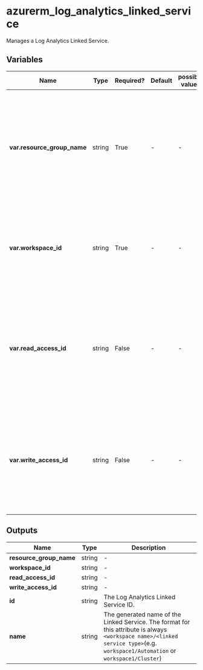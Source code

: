 # azurerm_log_analytics_linked_service

Manages a Log Analytics Linked Service.

## Variables

| Name | Type | Required? | Default  | possible values | Description |
| ---- | ---- | --------- | -------- | ----------- | ----------- |
| **var.resource_group_name** | string | True | -  |  -  | The name of the resource group in which the Log Analytics Linked Service is created. Changing this forces a new resource to be created. | 
| **var.workspace_id** | string | True | -  |  -  | The ID of the Log Analytics Workspace that will contain the Log Analytics Linked Service resource. | 
| **var.read_access_id** | string | False | -  |  -  | The ID of the readable Resource that will be linked to the workspace. This should be used for linking to an Automation Account resource. | 
| **var.write_access_id** | string | False | -  |  -  | The ID of the writable Resource that will be linked to the workspace. This should be used for linking to a Log Analytics Cluster resource. | 



## Outputs

| Name | Type | Description |
| ---- | ---- | --------- | 
| **resource_group_name** | string  | - | 
| **workspace_id** | string  | - | 
| **read_access_id** | string  | - | 
| **write_access_id** | string  | - | 
| **id** | string  | The Log Analytics Linked Service ID. | 
| **name** | string  | The generated name of the Linked Service. The format for this attribute is always `<workspace name>/<linked service type>`(e.g. `workspace1/Automation` or `workspace1/Cluster`) | 